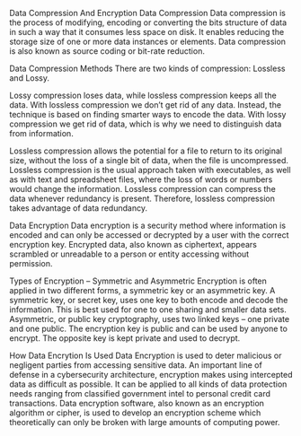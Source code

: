 Data Compression And Encryption
Data Compression
Data compression is the process of modifying, encoding or converting the bits structure of data in such a way that it consumes less space on disk. It enables reducing the storage size of one or more data instances or elements. Data compression is also known as source coding or bit-rate reduction.

Data Compression Methods
There are two kinds of compression: Lossless and Lossy.

Lossy compression loses data, while lossless compression keeps all the data. With lossless compression we don’t get rid of any data. Instead, the technique is based on finding smarter ways to encode the data. With lossy compression we get rid of data, which is why we need to distinguish data from information.

Lossless compression allows the potential for a file to return to its original size, without the loss of a single bit of data, when the file is uncompressed. Lossless compression is the usual approach taken with executables, as well as with text and spreadsheet files, where the loss of words or numbers would change the information. Lossless compression can compress the data whenever redundancy is present. Therefore, lossless compression takes advantage of data redundancy.

Data Encryption
Data encryption is a security method where information is encoded and can only be accessed or decrypted by a user with the correct encryption key. Encrypted data, also known as ciphertext, appears scrambled or unreadable to a person or entity accessing without permission.

Types of Encryption – Symmetric and Asymmetric
Encryption is often applied in two different forms, a symmetric key or an asymmetric key. A symmetric key, or secret key, uses one key to both encode and decode the information. This is best used for one to one sharing and smaller data sets. Asymmetric, or public key cryptography, uses two linked keys – one private and one public. The encryption key is public and can be used by anyone to encrypt. The opposite key is kept private and used to decrypt.

How Data Encrytion Is Used
Data Encryption is used to deter malicious or negligent parties from accessing sensitive data. An important line of defense in a cybersecurity architecture, encryption makes using intercepted data as difficult as possible. It can be applied to all kinds of data protection needs ranging from classified government intel to personal credit card transactions. Data encryption software, also known as an encryption algorithm or cipher, is used to develop an encryption scheme which theoretically can only be broken with large amounts of computing power.
